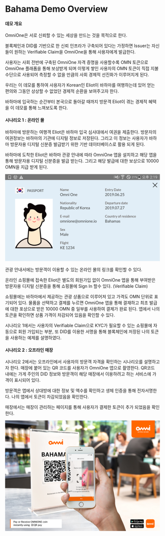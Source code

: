 # Bahama Demo Overview



#### 데모 개요

OmniOne은 서로 신뢰할 수 있는 세상을 만드는 것을 목적으로 한다.

블록체인과 DID를 기반으로 한 신뢰 인프라가 구축되어 있다는 가정하면  Issuer는 자신들이 원하는 Verifiable Claim을 OmniOne을 통해 사용자에게 발급한다.

사용자는 사회 전반에 구축된 OmniOne 자격 증명을 사용할수록 OMN 토큰으로 OmniOne 플래폼을 통해 보상받게 되며 이렇게 쌓인 사용자의 OMN 토큰이 직접 지불 수단으로 사용되어 측정할 수 없을 만큼의 사회 경제적 선진화가 이루어지게 된다.

우리는 이 데모를 통하여 사용자가 Korean인 Eliot이 바하마를 여행하는데 있어 얻는 편의와 그동안 상상할 수 없었던 경제적 순환을 보여주고자 한다.

바하마에 입국하는 순간부터 본국으로 돌아갈 때까지 방문객 Eliot이 겪는 경제적 혜택을 이 데모를 통해 느껴보도록 한다.



#### 시나리오 1 : 온라인 몰

바하마에 방문하는 여행객 Eliot은 바하마 입국 심사대에서 여권을 제출한다. 방문자의 여권정보는 바하마의 기관에 디지털 정보로 저장된다. 그리고 이 정보는 사용자가 바하마 방문자용 디지털 신분증 발급받기 위한 기반 데이터베이스로 활용 되게 된다.

바하마에 도착한 Eliot은 바하마 관광 안내에 따라 OmniOne 앱을 설치하고 해당 앱을 통해 방문자용 디지털 신분증을 발급 받는다. 그리고 해당 발급에 대한 보상으로 10000 OMN을 지급 받게 된다.

![vc](https://github.com/OmniOne-Blockchain/Bahama_Demo/blob/master/img/vc.png)



관광 안내서에는 방문객이 이용할 수 있는 온라인 몰의 링크를 확인할 수 있다.

온라인 쇼핑몰에  접속한 Eliot은 별도의 회원가입 없이 OmniOne 앱을 통해 부여받은 방문자용 디지털 신분증을 통해 쇼핑몰에 Sign In 할수 있다. (Verifiable Claim)

쇼핑몰에는 바하마에서 제공하는 관광 상품으로 이루어져 있고 가격도 OMN 단위로 표기되어 있다. 물품을 선택하고 결제를 누르면 OmniOne 앱을 통해 결재하고 최초 발급에 대한 포상으로 받은 10000 OMN 중 일부를 사용하여 결제가 완료 된다. 앱에서 나의 토큰을 확인하면 상품 가격이 차감되어 있음을 확인할 수 있다.

시나리오 1에서는 사용자의 Verifiable Claim으로 KYC가 필요할 수 있는 쇼핑몰에 자동으로 회원 가입되는 부분, 또 DID를 이용한 서명을 통해 블록체인에 저장된 나의 토큰을 사용하는 예제를 설명하였다.



#### 시나리오 2 : 오프라인 매장

시나리오 2에서는 오프라인에서 사용자의 방문객 자격을 확인하는 시나리오를 설명하고자 한다. 매장에 붙어 있는 QR 코드를 사용자가 OmniOne 앱으로 촬영한다. QR코드 내에는 가게 주인의 DID 정보와 방문객이 해당 매장에서 이용하려고 하는 서비스에 가격이 표시되어 있다.

방문객은 앱에서 상대방에 대한 정보 및 액수를 확인하고 생체 인증을 통해 전자서명한다. 나의 앱에서 토큰이 차감되었음을 확인한다.

매장에서는 매장이 관리하는 페이지를 통해 사용자가 결제한  토큰이 추가 되었음을 확인한다.

![Bahamas_QR_1](https://github.com/OmniOne-Blockchain/Bahama_Demo/blob/master/img/Bahamas_QR_1.png)

